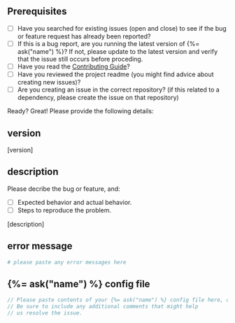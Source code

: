 ## Prerequisites

- [ ] Have you searched for existing issues (open and close) to see if the bug or feature request has already been reported?
- [ ] If this is a bug report, are you running the latest version of {%= ask("name") %}? If not, please update to the latest version and verify that the issue still occurs before proceding.
- [ ] Have you read the [Contributing Guide](https://github.com/danestves/react-youtube-lite/blob/main/CONTRIBUTING.md)?
- [ ] Have you reviewed the project readme (you might find advice about creating new issues)?
- [ ] Are you creating an issue in the correct repository? (if this related to a dependency, please create the issue on that repository)

Ready? Great! Please provide the following details:

## version

[version]

## description

Please decribe the bug or feature, and:

- [ ] Expected behavior and actual behavior.
- [ ] Steps to reproduce the problem.

[description]

## error message

```sh
# please paste any error messages here
```

## {%= ask("name") %} config file

```js
// Please paste contents of your {%= ask("name") %} config file here, or in a gist.
// Be sure to include any additional comments that might help
// us resolve the issue.
```
